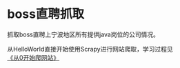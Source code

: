 # boss直聘抓取
抓取boss直聘上宁波地区所有提供java岗位的公司情况。

从HelloWorld直接开始使用Scrapy进行网站爬取，学习过程见[《从0开始爬网站》](https://github.com/shansb/boss_grabbing/blob/master/从0开始爬网站.md)

